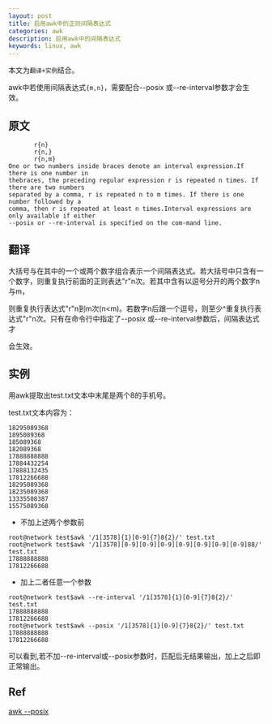 ```yaml
---
layout: post
title: 启用awk中的正则间隔表达式
categories: awk
description: 启用awk中的间隔表达式
keywords: linux, awk
---
```


本文为`翻译+实例`结合。

awk中若使用间隔表达式`{m,n}`，需要配合--posix 或--re-interval参数才会生效。

## 原文

```shell
       r{n}
       r{n,}
       r{n,m}    
One or two numbers inside braces denote an interval expression.If there is one number in
thebraces, the preceding regular expression r is repeated n times. If there are two numbers
separated by a comma, r is repeated n to m times. If there is one number followed by a 
comma, then r is repeated at least n times.Interval expressions are only available if either 
--posix or --re-interval is specified on the com-mand line.
```

## 翻译

大括号与在其中的一个或两个数字组合表示一个间隔表达式。若大括号中只含有一个数字，则重复执行前面的正则表达"r"n次。若其中含有以逗号分开的两个数字n与m，

则重复执行表达式"r"n到m次(n<m)。若数字n后跟一个逗号，则至少^重复执行表达式"r"n次。只有在命令行中指定了--posix 或--re-interval参数后，间隔表达式才

会生效。

## 实例

用awk提取出test.txt文本中末尾是两个8的手机号。

test.txt文本内容为：
```
18295089368
1895089368
185089368
182089368
17888888888
17884432254
17888132435
17812266688
18295089368
18235089368
13335508387
15575089368
```
- 不加上述两个参数前
```shell
root@network test$awk '/1[3578]{1}[0-9]{7}8{2}/' test.txt
root@network test$awk '/1[3578][0-9][0-9][0-9][0-9][0-9][0-9][0-9]88/' test.txt          
17888888888
17812266688
```
- 加上二者任意一个参数
```
root@network test$awk --re-interval '/1[3578]{1}[0-9]{7}8{2}/' test.txt
17888888888
17812266688
root@network test$awk --posix '/1[3578]{1}[0-9]{7}8{2}/' test.txt
17888888888
17812266688
```

可以看到,若不加--re-interval或--posix参数时，匹配后无结果输出，加上之后即正常输出。

## Ref
[awk --posix](http://blog.chinaunix.net/uid-21505614-id-289437.html)
